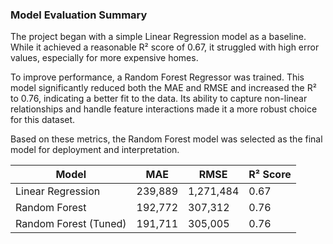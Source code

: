### Model Evaluation Summary

The project began with a simple Linear Regression model as a baseline. While it achieved a reasonable R² score of 0.67, it struggled with high error values, especially for more expensive homes.

To improve performance, a Random Forest Regressor was trained. This model significantly reduced both the MAE and RMSE and increased the R² to 0.76, indicating a better fit to the data. Its ability to capture non-linear relationships and handle feature interactions made it a more robust choice for this dataset.

Based on these metrics, the Random Forest model was selected as the final model for deployment and interpretation.


| Model                   | MAE       | RMSE      | R² Score |
|-------------------------|-----------|-----------|----------|
| Linear Regression       | 239,889   | 1,271,484 | 0.67     |
| Random Forest           | 192,772   | 307,312   | 0.76     |
| Random Forest (Tuned)   | 191,711   | 305,005   | 0.76     |

